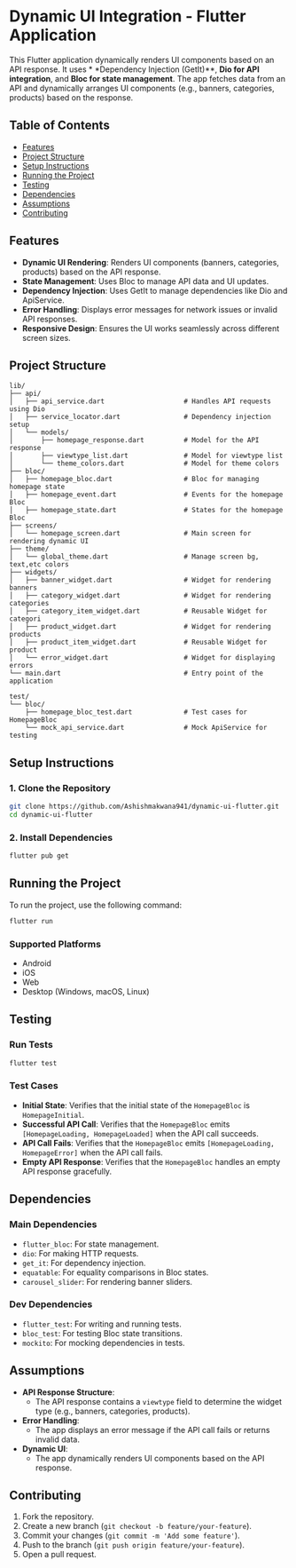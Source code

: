 # Dynamic UI Integration - Flutter Application

This Flutter application dynamically renders UI components based on an API response. It uses *
*Dependency Injection (GetIt)**, **Dio for API integration**, and **Bloc for state management**. The
app fetches data from an API and dynamically arranges UI components (e.g., banners, categories,
products) based on the response.

## Table of Contents

- [Features](#features)
- [Project Structure](#project-structure)
- [Setup Instructions](#setup-instructions)
- [Running the Project](#running-the-project)
- [Testing](#testing)
- [Dependencies](#dependencies)
- [Assumptions](#assumptions)
- [Contributing](#contributing)

## Features

- **Dynamic UI Rendering**: Renders UI components (banners, categories, products) based on the API
  response.
- **State Management**: Uses Bloc to manage API data and UI updates.
- **Dependency Injection**: Uses GetIt to manage dependencies like Dio and ApiService.
- **Error Handling**: Displays error messages for network issues or invalid API responses.
- **Responsive Design**: Ensures the UI works seamlessly across different screen sizes.

## Project Structure

```
lib/
├── api/
│   ├── api_service.dart                    # Handles API requests using Dio
│   ├── service_locator.dart                # Dependency injection setup
│   └── models/
│       ├── homepage_response.dart          # Model for the API response
│       ├── viewtype_list.dart              # Model for viewtype list
│       └── theme_colors.dart               # Model for theme colors
├── bloc/
│   ├── homepage_bloc.dart                  # Bloc for managing homepage state
│   ├── homepage_event.dart                 # Events for the homepage Bloc
│   ├── homepage_state.dart                 # States for the homepage Bloc
├── screens/
│   └── homepage_screen.dart                # Main screen for rendering dynamic UI
├── theme/
│   └── global_theme.dart                   # Manage screen bg, text,etc colors
├── widgets/
│   ├── banner_widget.dart                  # Widget for rendering banners
│   ├── category_widget.dart                # Widget for rendering categories
│   ├── category_item_widget.dart           # Reusable Widget for categori
│   ├── product_widget.dart                 # Widget for rendering products
│   ├── product_item_widget.dart            # Reusable Widget for product
│   └── error_widget.dart                   # Widget for displaying errors
└── main.dart                               # Entry point of the application

test/
└── bloc/
    ├── homepage_bloc_test.dart             # Test cases for HomepageBloc
    └── mock_api_service.dart               # Mock ApiService for testing
```

## Setup Instructions

### 1. Clone the Repository

```bash
git clone https://github.com/Ashishmakwana941/dynamic-ui-flutter.git
cd dynamic-ui-flutter
```

### 2. Install Dependencies

```bash
flutter pub get
```

## Running the Project

To run the project, use the following command:

```bash
flutter run
```

### Supported Platforms

- Android
- iOS
- Web
- Desktop (Windows, macOS, Linux)

## Testing

### Run Tests

```bash
flutter test
```

### Test Cases

- **Initial State**: Verifies that the initial state of the `HomepageBloc` is `HomepageInitial`.
- **Successful API Call**: Verifies that the `HomepageBloc`
  emits `[HomepageLoading, HomepageLoaded]` when the API call succeeds.
- **API Call Fails**: Verifies that the `HomepageBloc` emits `[HomepageLoading, HomepageError]` when
  the API call fails.
- **Empty API Response**: Verifies that the `HomepageBloc` handles an empty API response gracefully.

## Dependencies

### Main Dependencies

- `flutter_bloc`: For state management.
- `dio`: For making HTTP requests.
- `get_it`: For dependency injection.
- `equatable`: For equality comparisons in Bloc states.
- `carousel_slider`: For rendering banner sliders.

### Dev Dependencies

- `flutter_test`: For writing and running tests.
- `bloc_test`: For testing Bloc state transitions.
- `mockito`: For mocking dependencies in tests.

## Assumptions

- **API Response Structure**:
    - The API response contains a `viewtype` field to determine the widget type (e.g., banners,
      categories, products).
- **Error Handling**:
    - The app displays an error message if the API call fails or returns invalid data.
- **Dynamic UI**:
    - The app dynamically renders UI components based on the API response.

## Contributing

1. Fork the repository.
2. Create a new branch (`git checkout -b feature/your-feature`).
3. Commit your changes (`git commit -m 'Add some feature'`).
4. Push to the branch (`git push origin feature/your-feature`).
5. Open a pull request.

